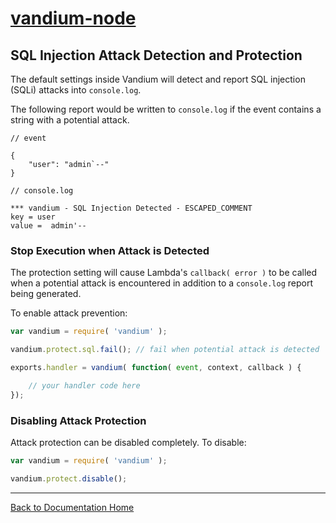 # [vandium-node](main.md)

## SQL Injection Attack Detection and Protection

The default settings inside Vandium will detect and report SQL injection (SQLi) attacks into `console.log`.

The following report would be written to `console.log` if the event contains a string with a potential attack.

```
// event

{
	"user": "admin`--"
}
```

```
// console.log

*** vandium - SQL Injection Detected - ESCAPED_COMMENT
key = user
value =  admin'--
```

### Stop Execution when Attack is Detected

The protection setting will cause Lambda's `callback( error )` to be called when a potential attack is encountered in addition to a `console.log` report being generated.

To enable attack prevention:

```js
var vandium = require( 'vandium' );

vandium.protect.sql.fail();	// fail when potential attack is detected

exports.handler = vandium( function( event, context, callback ) {

	// your handler code here
});
```

### Disabling Attack Protection

Attack protection can be disabled completely. To disable:

```js
var vandium = require( 'vandium' );

vandium.protect.disable();
```

---
[Back to Documentation Home](main.md)
